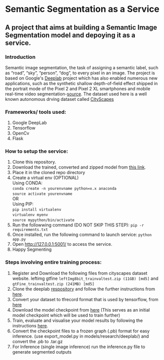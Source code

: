 # Semantic Segmentation as a Service
## A project that aims at building a Semantic Image Segmentation model and depoying it as a service.

### Introduction
Semantic image segmentation, the task of assigning a semantic label, such as “road”, “sky”, “person”, “dog”, to every pixel in an image. 
The project is based on Google's [Deeplab](https://github.com/tensorflow/models/tree/master/research/deeplab) project which has also enabled numerous new applications, such as the synthetic shallow depth-of-field effect shipped in the portrait mode of the Pixel 2 and Pixel 2 XL smartphones and mobile real-time video segmentation-[source](https://ai.googleblog.com/2018/03/semantic-image-segmentation-with.html).
The dataset used here is a well known autonomous drving dataset called [CityScapes](https://www.cityscapes-dataset.com/)

### Frameworks/ tools used:
1. Google DeepLab
2. Tensorflow
3. OpenCv
4. Flask 

### How to setup the service:
1. Clone this repository.
2. Download the trained, converted and zipped model from [this link](https://drive.google.com/open?id=111lkKq_EvvpVut-V3oGaGbbHEWTowRQ2).
3. Place it in the cloned repo directory
4. Create a virtual env (OPTIONAL)  
Using CONDA:  
``conda create -n yourenvname python=x.x anaconda``  
``source activate yourenvname``  
OR  
Using PIP:  
``pip install virtualenv``  
``virtualenv myenv``  
``source mypython/bin/activate``  
5. Run the followwing command (DO NOT SKIP THIS STEP):
``pip -r requirements.txt``
6. Once installed, run the following command to launch service:
``python app.py``
7. Open http://127.0.0.1:5001/ to access the service.
8. Happy Segmenting

### Steps involving entire training process:
1. Register and Download the following files from cityscapes dataset website. leftimg gtfine
``leftImg8bit_trainvaltest.zip (11GB) [md5]`` and ``gtFine_trainvaltest.zip (241MB) [md5]``
2. Clone the deeplab [respository](https://github.com/tensorflow/models) and follow the further instructions from [here](https://github.com/tensorflow/models/tree/master/research/deeplab).
3. Convert your dataset to tfrecord format that is used by tensorflow, from [here](https://github.com/tensorflow/models/blob/master/research/deeplab/g3doc/cityscapes.md)
4. Download the model checkpoint from [here](https://github.com/tensorflow/models/blob/master/research/deeplab/g3doc/model_zoo.md) (This serves as an initial model checkpoint which will be used to train further)
5. Train, evaluate and visualise your model results by following the instructions [here](https://github.com/tensorflow/models/blob/master/research/deeplab/g3doc/cityscapes.md).
6. Convert the checkpoint files to a frozen graph (.pb) format for easy inference. (use export_model.py in models/research/deeplab/) and convert the .pb to .tar.gz
7. For Inference (single image inference) run the inference.py file to generate segmented outputs

